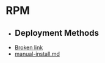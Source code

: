 # RPM

* ## Deployment Methods
* [Broken link](broken-reference "mention")
* [manual-install.md](manual-install.md "mention")
